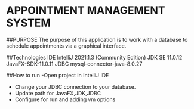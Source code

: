 # APPOINTMENT MANAGEMENT SYSTEM

##PURPOSE 
The purpose of this application is to work with a database to schedule
appointments via a graphical interface. 

##Technologies 
IDE IntelliJ 2021.1.3 (Community Edition)
JDK SE 11.0.12
JavaFX-SDK-11.0.11
JDBC mysql-connector-java-8.0.27

##How to run 
-Open project in IntelliJ IDE
- Change your JDBC connection to your database.
- Update path for JavaFX,JDK,JDBC
- Configure for run and adding vm options





 
